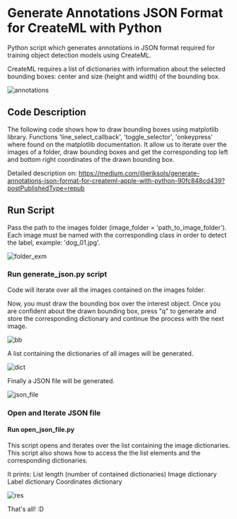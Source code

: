 # Generate Annotations JSON Format for CreateML with Python

Python script which generates annotations in JSON format required for training object detection models using CreateML.

CreateML requires a list of dictionaries with information about the selected bounding boxes: center and size (height and width) of the bounding box.


![annotations](https://user-images.githubusercontent.com/41980160/60399956-b2af1700-9b32-11e9-990d-c0dc039273ad.png)


## Code Description

The following code shows how to draw bounding boxes using matplotlib library. Functions 'line_select_callback', 'toggle_selector', 'onkeypress' where found on the matplotlib documentation. It allow us to iterate over the images of a folder, draw bounding boxes and get the corresponding top left and bottom right coordinates of the drawn bounding box.

Detailed description on: https://medium.com/@eriksols/generate-annotations-json-format-for-createml-apple-with-python-90fc848cd439?postPublishedType=repub


## Run Script

Pass the path to the images folder (image_folder = 'path_to_image_folder'). Each image must be named with the corresponding class in order to detect the label, example: 'dog_01.jpg'.

![folder_exm](https://user-images.githubusercontent.com/41980160/60400005-7af49f00-9b33-11e9-854b-700d0bedf4aa.png)

### Run generate_json.py script

Code will iterate over all the images contained on the images folder.

Now, you must draw the bounding box over the interest object. Once you are confident about the drawn bounding box, press "q" to generate and store the corresponding dictionary and continue the process with the next image.

![bb](https://user-images.githubusercontent.com/41980160/60400013-9f507b80-9b33-11e9-9627-bf4b68558a1a.png)

A list containing the dictionaries of all images will be generated.

![dict](https://user-images.githubusercontent.com/41980160/60400020-b68f6900-9b33-11e9-94f7-b794d1dfb74f.png)

Finally a JSON file will be generated.

![json_file](https://user-images.githubusercontent.com/41980160/60400025-cc9d2980-9b33-11e9-9c7e-3afe755b6384.png)


### Open and Iterate JSON file

#### Run open_json_file.py

This script opens and iterates over the list containing the image dictionaries. This script also shows how to access the the list elements and the corresponding dictionaries.

It prints:
List length (number of contained dictionaries)
Image dictionary
Label dictionary
Coordinates dictionary

![res](https://user-images.githubusercontent.com/41980160/60400071-7d0b2d80-9b34-11e9-825d-0fecb61c483b.png)


That's all! :D
